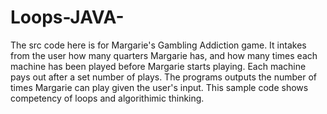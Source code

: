 # Loops-JAVA-

The src code here is for Margarie's Gambling Addiction game. It intakes from the user how many quarters Margarie has, and how many times each machine has been played before Margarie starts playing. Each machine pays out after a set number of plays. The programs outputs the number of times Margarie can play given the user's input. This sample code shows competency of loops and algorithimic thinking.  
